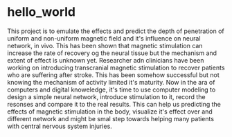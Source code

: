 # hello_world
This project is to emulate the effects and predict the depth of penetration of uniform and non-uniform magnetic field and it's influence on neural network, in vivo.
This has been shown that magnetic stimulation can increase the rate of recovery og the neural tissue but the mechanism and extent of effect is unknown yet. Researcher adn clinicians have been working on introducing transcranial magnetic stimulation to recover patients who are suffering after stroke. This has been somehow successful but not knowing the mechanism of activity limited it's maturity. Now in the ara of computers and digital knoweledge, it's time to use computer modeling to design a simple neural network, introduce stimulation to it, record the resonses and compare it to the real results. This can help us predicting the effects of magnetic stimulation in the body, visualize it's effect over and different network and might be smal step towards helping many patients with central nervous system injuries.  
